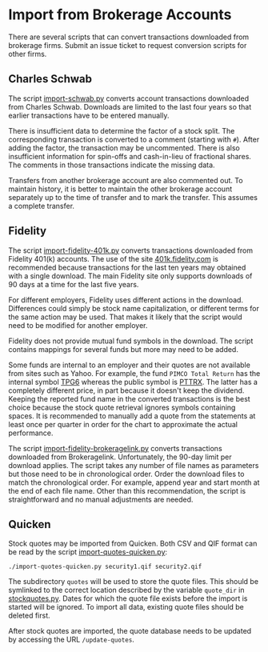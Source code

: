 Import from Brokerage Accounts
==============================

There are several scripts that can convert transactions downloaded from
brokerage firms.  Submit an issue ticket to request conversion scripts for
other firms.


Charles Schwab
--------------

The script [import-schwab.py](./import-schwab.py) converts account transactions
downloaded from Charles Schwab.  Downloads are limited to the last four years
so that earlier transactions have to be entered manually.

There is insufficient data to determine the factor of a stock split.  The
corresponding transaction is converted to a comment (starting with `#`).  After
adding the factor, the transaction may be uncommented.  There is also
insufficient information for spin-offs and cash-in-lieu of fractional shares.
The comments in those transactions indicate the missing data.

Transfers from another brokerage account are also commented out.  To maintain
history, it is better to maintain the other brokerage account separately up to
the time of transfer and to mark the transfer.  This assumes a complete
transfer.


Fidelity
--------

The script [import-fidelity-401k.py](./import-fidelity-401k.py) converts
transactions downloaded from Fidelity 401(k) accounts.  The use of the site
[401k.fidelity.com](https://401k.fidelity.com/) is recommended because
transactions for the last ten years may obtained with a single download.
The main Fidelity site only supports downloads of 90 days at a time for
the last five years.

For different employers, Fidelity uses different actions in the download.
Differences could simply be stock name capitalization, or different terms
for the same action may be used.  That makes it likely that the script
would need to be modified for another employer.

Fidelity does not provide mutual fund symbols in the download.  The script
contains mappings for several funds but more may need to be added.

Some funds are internal to an employer and their quotes are not available
from sites such as Yahoo.  For example, the fund `PIMCO Total Return` has the
internal symbol
[TPG6](https://workplaceservices.fidelity.com/mybenefits/workplacefunds/summary/TPG6)
whereas the public symbol is [PTTRX](https://finance.yahoo.com/quote/PTTRX).
The latter has a completely different price, in part because it doesn't keep the
dividend.  Keeping the reported fund name in the converted transactions is the
best choice because the stock quote retrieval ignores symbols containing
spaces.  It is recommended to manually add a quote from the statements at least
once per quarter in order for the chart to approximate the actual performance.

The script
[import-fidelity-brokeragelink.py](./import-fidelity-brokeragelink.py) converts
transactions downloaded from Brokeragelink.  Unfortunately, the 90-day limit
per download applies.  The script takes any number of file names as parameters
but those need to be in chronological order.  Order the download files to match
the chronological order. For example, append year and start month at the end of
each file name.  Other than this recommendation, the script is straightforward
and no manual adjustments are needed.


Quicken
-------

Stock quotes may be imported from Quicken.  Both CSV and QIF format can be
read by the script [import-quotes-quicken.py](./import-quotes-quicken.py):

    ./import-quotes-quicken.py security1.qif security2.qif

The subdirectory `quotes` will be used to store the quote files.  This should
be symlinked to the correct location described by the variable `quote_dir` in
[stockquotes.py](../portfolioapi/stockquotes.py).  Dates for which the quote
file exists before the import is started will be ignored.  To import all data,
existing quote files should be deleted first.

After stock quotes are imported, the quote database needs to be updated by
accessing the URL `/update-quotes`.
